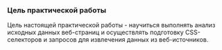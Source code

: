 ### Цель практической работы
Цель настоящей практической работы - научиться выполнять анализ исходных данных веб-страниц и осуществлять подготовку CSS-селекторов и запросов для извлечения данных из веб-источников.
